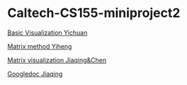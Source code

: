 # Caltech-CS155-miniproject2

[Basic Visualization Yichuan](https://colab.research.google.com/drive/1CX3WPulDSBlYUx4r_TuTSdaRuEb9WGKr?usp=sharing)

[Matrix method Yiheng](https://colab.research.google.com/drive/119orcN1zVfPSWQDfGaC2C6qyP6ct1UaV?usp=sharing)

[Matrix visualization Jiaqing&Chen](https://colab.research.google.com/drive/15e8Xe67CkWKK8Gbve4ER8o6rRL_UOWpS?usp=sharing)

[Googledoc Jiaqing](https://docs.google.com/document/d/1CmrcWENW-Ql-6uWDQPlXdyYBSQvyHPEisgReYhxE-r8/edit?usp=sharing)

